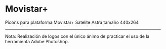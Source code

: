 # Movistar+

Picons para plataforma Movistar+ Satelite Astra tamaño 440x264


----
Nota: Realización de logos con el único ánimo de practicar el uso de la herramienta Adobe Photoshop.


